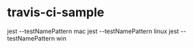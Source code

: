 # travis-ci-sample

jest --testNamePattern mac
jest --testNamePattern linux
jest --testNamePattern win
